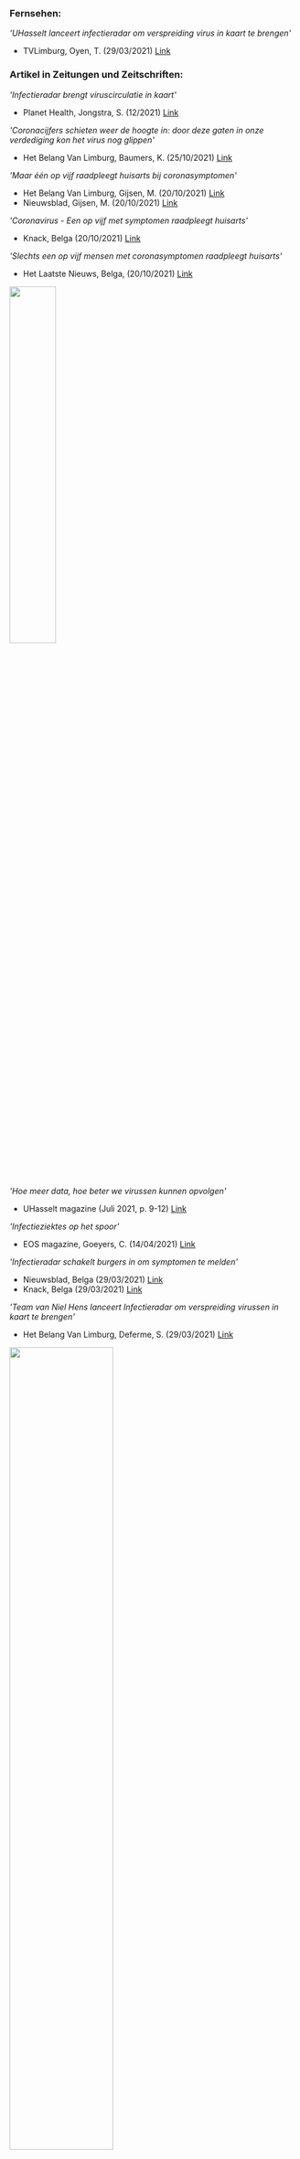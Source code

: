 <br />

### Fernsehen: 
*'UHasselt lanceert infectieradar om verspreiding virus in kaart te brengen'*
* TVLimburg, Oyen, T. (29/03/2021) [Link](https://www.tvl.be/nieuws/uhasselt-lanceert-infectieradar-om-verspreiding-virus-in-kaart-te-brengen-115987)

### Artikel in Zeitungen und Zeitschriften:
*'Infectieradar brengt viruscirculatie in kaart'*
* Planet Health, Jongstra, S. (12/2021) [Link](https://nl.planet-health.be/infectieziekten/infectieradar-brengt-viruscirculatie-in-kaart/)

*'Coronacijfers schieten weer de hoogte in: door deze gaten in onze verdediging kon het virus nog glippen'*
* Het Belang Van Limburg, Baumers, K. (25/10/2021) [Link](https://www.hbvl.be/cnt/dmf20211025_93246660?)

*'Maar één op vijf raadpleegt huisarts bij coronasymptomen'*
* Het Belang Van Limburg, Gijsen, M. (20/10/2021) [Link](https://www.hbvl.be/cnt/dmf20211019_97103130)
* Nieuwsblad, Gijsen, M. (20/10/2021) [Link](https://www.nieuwsblad.be/cnt/dmf20211020_96966637)

*'Coronavirus - Een op vijf met symptomen raadpleegt huisarts'*
* Knack, Belga (20/10/2021) [Link](https://www.knack.be/nieuws/belgie/coronavirus-een-op-vijf-met-symptomen-raadpleegt-huisarts/article-belga-1792409.html)

*'Slechts een op vijf mensen met coronasymptomen raadpleegt huisarts'*
* Het Laatste Nieuws, Belga, (20/10/2021) [Link](https://www.hln.be/binnenland/slechts-een-op-vijf-mensen-met-coronasymptomen-raadpleegt-huisarts~a2878996/)

<img src="assets/images/UHmagazine.png" width="40%">

*'Hoe meer data, hoe beter we virussen kunnen opvolgen'*
* UHasselt magazine (Juli 2021, p. 9-12) [Link](https://www.uhasselt.be/documents/Tijdschriften/UHmagazine/Magazine-juli_2021_klein.pdf)

*'Infectieziektes op het spoor'*
* EOS magazine, Goeyers, C. (14/04/2021) [Link](https://www.eoswetenschap.eu/diy/infectieziektes-op-het-spoor)

*'Infectieradar schakelt burgers in om symptomen te melden'*
* Nieuwsblad, Belga (29/03/2021) [Link](https://www.nieuwsblad.be/cnt/dmf20210329_93584115)
* Knack, Belga (29/03/2021) [Link](https://www.knack.be/nieuws/belgie/infectieradar-schakelt-burgers-in-om-symptomen-te-melden/article-belga-1717235.html)

*'Team van Niel Hens lanceert Infectieradar om verspreiding virussen in kaart te brengen'*
* Het Belang Van Limburg, Deferme, S. (29/03/2021) [Link](https://www.hbvl.be/cnt/dmf20210329_93158218)
<img src="assets/images/NH_HBVL.png" width="60%">
<br /> 
